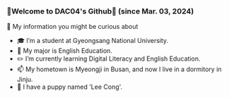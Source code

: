 ### 🌼Welcome to DAC04's Github🌼 (since Mar. 03, 2024)
💭 My information you might be curious about
- 🎓 I’m a student at Gyeongsang National University.
- 📖 My major is English Education.
- ✏️ I’m currently learning Digital Literacy and English Education.
- 📫 My hometown is Myeongji in Busan, and now I live in a dormitory in Jinju.
- 🐾 I have a puppy named 'Lee Cong'.
